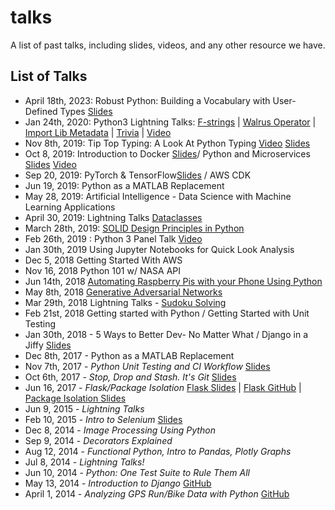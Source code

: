 # talks
A list of past talks, including slides, videos, and any other resource we have.

## List of Talks
* April 18th, 2023: Robust Python: Building a Vocabulary with User-Defined Types [Slides](https://www.slideshare.net/pviafore/userdefined-typespdf)
* Jan 24th, 2020: Python3 Lightning Talks:  [F-strings](https://docs.google.com/presentation/d/19tFoqdi8jFbIkhNDtLjrkNFK9spVgxfYZBln7MJaqAY/edit?usp=sharing) | [Walrus Operator](https://docs.google.com/presentation/d/143PasHqrAXuG7VIFwsvwEas6wJD1_WVU89iTnGy9LxA/edit?usp=sharing) | [Import Lib Metadata](importlib.metadata.pptx) | [Trivia](https://docs.google.com/presentation/d/1rI9M2LVpuEuQfu45V47_aP4N5U-GMBZvOBQ-JT5ICQo/edit?usp=sharing) | [Video](https://youtu.be/6tmtiB_tVfE)
* Nov 8th, 2019: Tip Top Typing: A Look At Python Typing [Video](https://www.youtube.com/watch?v=vtUiZkHVi-w&feature=youtu.be) [Slides](https://www.slideshare.net/pviafore/tip-top-typing-a-look-at-python-typing)
* Oct 8, 2019: Introduction to Docker [Slides](Docker.pptx)/ Python and Microservices [Slides](https://drive.google.com/file/d/1HUINo_YWHlBXqdXPRmAfVTACH8mATy0G/view) [Video](https://www.youtube.com/watch?v=W_HZLqqkgIw)
* Sep 20, 2019: PyTorch & TensorFlow[Slides](https://docs.google.com/presentation/d/1yhAFLsKK78NyzCQd4mXz-tzvlIP1iG7F57vixWC5VBk/edit?usp=sharing) / AWS CDK
* Jun 19, 2019: Python as a MATLAB Replacement
* May 28, 2019: Artificial Intelligence - Data Science with Machine Learning Applications
* April 30, 2019: Lightning Talks [Dataclasses](https://github.com/pviafore/presentation-resources/blob/master/hsvpy/Dataclasses.ipynb)
* March 28th, 2019: [SOLID Design Principles in Python ](https://docs.google.com/presentation/d/1Masft7dSCY46oElA9Uolg_yz4_TQU-b_G-GVF7QZfqY/edit?usp=sharing)
* Feb 26th, 2019 : Python 3 Panel Talk [Video](https://www.youtube.com/watch?v=EKDcHsZtl4E)
* Jan 30th, 2019 Using Jupyter Notebooks for Quick Look Analysis
* Dec 5, 2018 Getting Started With AWS
* Nov 16, 2018 Python 101 w/ NASA API
* Jun 14th, 2018 [Automating Raspberry Pis with your Phone Using Python](https://www.slideshare.net/pviafore/controlling-raspberry-pis-with-your-phone-using-python-110292334)
* May 8th, 2018 [Generative Adversarial Networks](https://github.com/arnolmi/GAN)
* Mar 29th, 2018 Lightning Talks - [Sudoku Solving](https://github.com/pviafore/sudoku-solver/blob/master/Sudoku%20Solver.ipynb)
* Feb 21st, 2018 Getting started with Python / Getting Started with Unit Testing 
* Jan 30th, 2018 - 5 Ways to Better Dev- No Matter What / Django in a Jiffy [Slides](https://docs.google.com/presentation/d/1CjWWlRFKgaom9LWoegRvaScXtAlEEbQk0wRCWactZXM/edit?usp=sharing)
* Dec 8th, 2017 - Python as a MATLAB Replacement
* Nov 7th, 2017 - *Python Unit Testing and CI Workflow* [Slides](https://docs.google.com/presentation/d/1PQ6k4dcZG0YI2fiwVOCAqBIA6tXOhu8RvbIuiNdVulc/edit?usp=sharing)
* Oct 6th, 2017 - *Stop, Drop and Stash.  It's Git* [Slides](Git.pptx)
* Jun 16, 2017 - *Flask/Package Isolation* [Flask Slides](https://unix-pipes-as-a-service-talk.herokuapp.com/slides#/) | [Flask GitHub](https://github.com/cking-ha/hsv.py-flask-intro-talk) | [Package Isolation Slides](https://docs.google.com/presentation/d/11Cu787TbP2JY1N7SzMjHrI9nnQIfCMJm4ik7G328K_E/edit?usp=sharing)
* Jun 9, 2015 - *Lightning Talks*
* Feb 10, 2015 - *Intro to Selenium* [Slides](https://www.slideshare.net/pviafore/controlling-the-browser-through-python-and-selenium)
* Dec 8, 2014 - *Image Processing Using Python*
* Sep 9, 2014 - *Decorators Explained*
* Aug 12, 2014 - *Functional Python, Intro to Pandas, Plotly Graphs*
* Jul 8, 2014 - *Lightning Talks!*
* Jun 10, 2014 - *Python: One Test Suite to Rule Them All*
* May 13, 2014 - *Introduction to Django* [GitHub](https://github.com/mark0978/hsvpy-talk)
* April 1, 2014 - *Analyzing GPS Run/Bike Data with Python* [GitHub](https://github.com/titsworth/hsvpy-runtalk)
